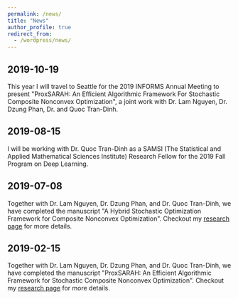 ```yaml
---
permalink: /news/
title: "News"
author_profile: true
redirect_from:
  - /wordpress/news/
---
```


## 2019-10-19

This year I will travel to Seattle for the 2019 INFORMS Annual Meeting to present "ProxSARAH: An Efficient Algorithmic Framework For Stochastic Composite Nonconvex Optimization", a joint work with Dr. Lam Nguyen, Dr. Dzung Phan, Dr. and Quoc Tran-Dinh.

## 2019-08-15

I will be working with Dr. Quoc Tran-Dinh as a SAMSI (The Statistical and Applied Mathematical Sciences Institute) Research Fellow for the 2019 Fall Program on Deep Learning.

## 2019-07-08

Together with Dr. Lam Nguyen, Dr. Dzung Phan, and Dr. Quoc Tran-Dinh, we have completed the manuscript "A Hybrid Stochastic Optimization Framework for Composite Nonconvex Optimization". Checkout my <a href="https://nhanph.github.io/research/" target="_blank">research page</a> for more details.

## 2019-02-15

Together with Dr. Lam Nguyen, Dr. Dzung Phan, and Dr. Quoc Tran-Dinh, we have completed the manuscript "ProxSARAH: An Efficient Algorithmic Framework for Stochastic Composite Nonconvex Optimization". Checkout my <a href="https://nhanph.github.io/research/" target="_blank">research page</a> for more details.